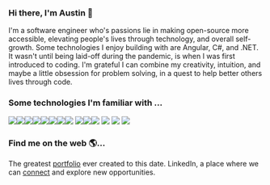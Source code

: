 
<!--
**AustinW24/AustinW24** is a ✨ _special_ ✨ repository because its `README.md` (this file) appears on your GitHub profile.

Here are some ideas to get you started:

- 🔭 I’m currently working on ...
- 🌱 I’m currently learning ...
- 👯 I’m looking to collaborate on ...
- 🤔 I’m looking for help with ...
- 💬 Ask me about ...
- 📫 How to reach me: ...
- 😄 Pronouns: ...
- ⚡ Fun fact: ...
-->
   ### Hi there, I'm Austin 👋 
   I'm a software engineer who's passions lie in making open-source more accessible, elevating people's lives through technology, and overall self-growth. Some technologies I enjoy building with are Angular, C#, and .NET. It wasn't until being laid-off during the pandemic, is when I was first introduced to coding. I'm grateful I can combine my creativity, intuition, and maybe a little obsession for problem solving, in a quest to help better others lives through code.
   ### Some technologies I'm familiar with ...
<img src="https://img.shields.io/badge/JavaScript-323330?style=for-the-badge&logo=javascript&logoColor=F7DF1E" /><img src="https://img.shields.io/badge/HTML5-E34F26?style=for-the-badge&logo=html5&logoColor=white" /><img src="https://img.shields.io/badge/CSS3-1572B6?style=for-the-badge&logo=css3&logoColor=white" /><img src="https://img.shields.io/badge/Python-FFD43B?style=for-the-badge&logo=python&logoColor=darkgreen" /><img src="https://img.shields.io/badge/Sequelize-52B0E7?style=for-the-badge&logo=Sequelize&logoColor=white" /><img src="https://img.shields.io/badge/Node.js-339933?style=for-the-badge&logo=nodedotjs&logoColor=white" /><img src="https://img.shields.io/badge/Express.js-000000?style=for-the-badge&logo=express&logoColor=white" /><img src="https://img.shields.io/badge/PostgreSQL-316192?style=for-the-badge&logo=postgresql&logoColor=white" />
<img src="https://img.shields.io/badge/React-20232A?style=for-the-badge&logo=react&logoColor=61DAFB" /><img src="https://img.shields.io/badge/Redux-593D88?style=for-the-badge&logo=redux&logoColor=white"/><img src="https://img.shields.io/badge/Flask-000000?style=for-the-badge&logo=flask&logoColor=white"/> <img src="https://img.shields.io/badge/Docker-2CA5E0?style=for-the-badge&logo=docker&logoColor=white"  /> <img src="https://img.shields.io/badge/JWT-000000?style=for-the-badge&logo=JSON%20web%20tokens&logoColor=white" /> <img src="https://img.shields.io/badge/Postman-FF6C37?style=for-the-badge&logo=Postman&logoColor=white" />
### Find me on the web 🌎...
The greatest [portfolio](https://austinw24.github.io./) ever created to this date.
LinkedIn, a place where we can [connect](https://www.linkedin.com/in/austin-williams-44a6a21b8/) and explore new opportunities.

